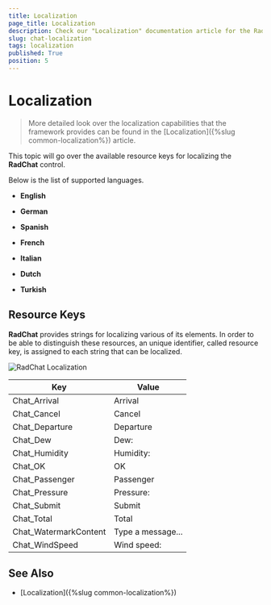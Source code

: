 ```yaml
---
title: Localization
page_title: Localization
description: Check our "Localization" documentation article for the RadChat WPF control.
slug: chat-localization
tags: localization
published: True
position: 5
---
```


# Localization

> More detailed look over the localization capabilities that the framework provides can be found in the [Localization]({%slug common-localization%}) article.

This topic will go over the available resource keys for localizing the __RadChat__ control.

Below is the list of supported languages.

* **English**

* **German**

* **Spanish**

* **French**

* **Italian**

* **Dutch**

* **Turkish**

## Resource Keys

__RadChat__ provides strings for localizing various of its elements. In order to be able to distinguish these resources, an unique identifier, called resource key, is assigned to each string that can be localized.

![RadChat Localization](images/RadChat_Localization_01.png)

Key	|	Value
---	|	---	
Chat_Arrival | Arrival
Chat_Cancel | Cancel
Chat_Departure | Departure
Chat_Dew | Dew:
Chat_Humidity | Humidity:
Chat_OK | OK
Chat_Passenger | Passenger
Chat_Pressure | Pressure:
Chat_Submit | Submit
Chat_Total | Total
Chat_WatermarkContent | Type a message...
Chat_WindSpeed | Wind speed:



## See Also

* [Localization]({%slug common-localization%})
